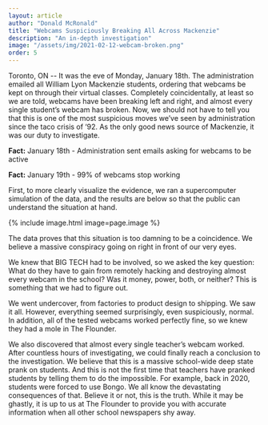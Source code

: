 ```yaml
---
layout: article
author: "Donald McRonald"
title: "Webcams Suspiciously Breaking All Across Mackenzie"
description: "An in-depth investigation"
image: "/assets/img/2021-02-12-webcam-broken.png"
order: 5
---
```


Toronto, ON -- It was the eve of Monday, January 18th. The administration emailed all William Lyon Mackenzie students, ordering that webcams be kept on through their virtual classes. Completely coincidentally, at least so we are told, webcams have been breaking left and right, and almost every single student’s webcam has broken. Now, we should not have to tell you that this is one of the most suspicious moves we’ve seen by administration since the taco crisis of ‘92. As the only good news source of Mackenzie, it was our duty to investigate.


**Fact:** January 18th -  Administration sent emails asking for webcams to be active

**Fact:** January 19th - 99% of webcams stop working

First, to more clearly visualize the evidence, we ran a supercomputer simulation of the data, and the results are below so that the public can understand the situation at hand.

{% include image.html image=page.image %}

The data proves that this situation is too damning to be a coincidence. We believe a massive conspiracy going on right in front of our very eyes.

We knew that BIG TECH had to be involved, so we asked the key question: What do they have to gain from remotely hacking and destroying almost every webcam in the school? Was it money, power, both, or neither? This is something that we had to figure out.

We went undercover, from factories to product design to shipping. We saw it all. However, everything seemed surprisingly, even suspiciously, normal. In addition, all of the tested webcams worked perfectly fine, so we knew they had a mole in The Flounder.

We also discovered that almost every single teacher’s webcam worked. After countless hours of investigating, we could finally reach a conclusion to the investigation.
We believe that this is a massive school-wide deep state prank on students. And this is not the first time that teachers have pranked students by telling them to do the impossible. For example, back in 2020, students were forced to use Bongo. We all know the devastating consequences of that. Believe it or not, this is the truth. While it may be ghastly, it is up to us at The Flounder to provide you with accurate information when all other school newspapers shy away.
